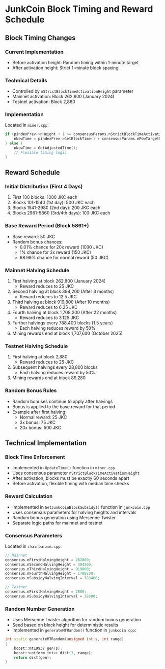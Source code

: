 # JunkCoin Block Timing and Reward Schedule

## Block Timing Changes

### Current Implementation
- Before activation height: Random timing within 1-minute target
- After activation height: Strict 1-minute block spacing

### Technical Details
- Controlled by `nStrictBlockTimeActivationHeight` parameter
- Mainnet activation: Block 262,800 (January 2024)
- Testnet activation: Block 2,880

### Implementation
Located in `miner.cpp`:
```cpp
if (pindexPrev->nHeight + 1 >= consensusParams.nStrictBlockTimeActivationHeight) {
    nNewTime = pindexPrev->GetBlockTime() + consensusParams.nPowTargetSpacing;
} else {
    nNewTime = GetAdjustedTime();
    // Flexible timing logic
}
```

## Reward Schedule

### Initial Distribution (First 4 Days)
1. First 100 blocks: 1000 JKC each
2. Blocks 101-1540 (1st day): 500 JKC each
3. Blocks 1541-2980 (2nd day): 200 JKC each
4. Blocks 2981-5860 (3rd/4th days): 100 JKC each

### Base Reward Period (Block 5861+)
- Base reward: 50 JKC
- Random bonus chances:
  * 0.01% chance for 20x reward (1000 JKC)
  * 1% chance for 3x reward (150 JKC)
  * 98.99% chance for normal reward (50 JKC)

### Mainnet Halving Schedule
1. First halving at block 262,800 (January 2024)
   - Reward reduces to 25 JKC
2. Second halving at block 394,200 (After 3 months)
   - Reward reduces to 12.5 JKC
3. Third halving at block 919,800 (After 10 months)
   - Reward reduces to 6.25 JKC
4. Fourth halving at block 1,708,200 (After 22 months)
   - Reward reduces to 3.125 JKC
5. Further halvings every 788,400 blocks (1.5 years)
   - Each halving reduces reward by 50%
6. Mining rewards end at block 1,707,600 (October 2025)

### Testnet Halving Schedule
1. First halving at block 2,880
   - Reward reduces to 25 JKC
2. Subsequent halvings every 28,800 blocks
   - Each halving reduces reward by 50%
3. Mining rewards end at block 89,280

### Random Bonus Rules
- Random bonuses continue to apply after halvings
- Bonus is applied to the base reward for that period
- Example after first halving:
  * Normal reward: 25 JKC
  * 3x bonus: 75 JKC
  * 20x bonus: 500 JKC

## Technical Implementation

### Block Time Enforcement
- Implemented in `UpdateTime()` function in `miner.cpp`
- Uses consensus parameter `nStrictBlockTimeActivationHeight`
- After activation, blocks must be exactly 60 seconds apart
- Before activation, flexible timing with median time checks

### Reward Calculation
- Implemented in `GetJunkcoinBlockSubsidy()` function in `junkcoin.cpp`
- Uses consensus parameters for halving heights and intervals
- Random bonus generation using Mersenne Twister
- Separate logic paths for mainnet and testnet

### Consensus Parameters
Located in `chainparams.cpp`:
```cpp
// Mainnet
consensus.nFirstHalvingHeight = 262800;
consensus.nSecondHalvingHeight = 394200;
consensus.nThirdHalvingHeight = 919800;
consensus.nFourthHalvingHeight = 1708200;
consensus.nSubsidyHalvingInterval = 788400;

// Testnet
consensus.nFirstHalvingHeight = 2880;
consensus.nSubsidyHalvingInterval = 28800;
```

### Random Number Generation
- Uses Mersenne Twister algorithm for random bonus generation
- Seed based on block height for deterministic results
- Implemented in `generateMTRandom()` function in `junkcoin.cpp`:
```cpp
int static generateMTRandom(unsigned int s, int range)
{
    boost::mt19937 gen(s);
    boost::uniform_int<> dist(1, range);
    return dist(gen);
}
```
